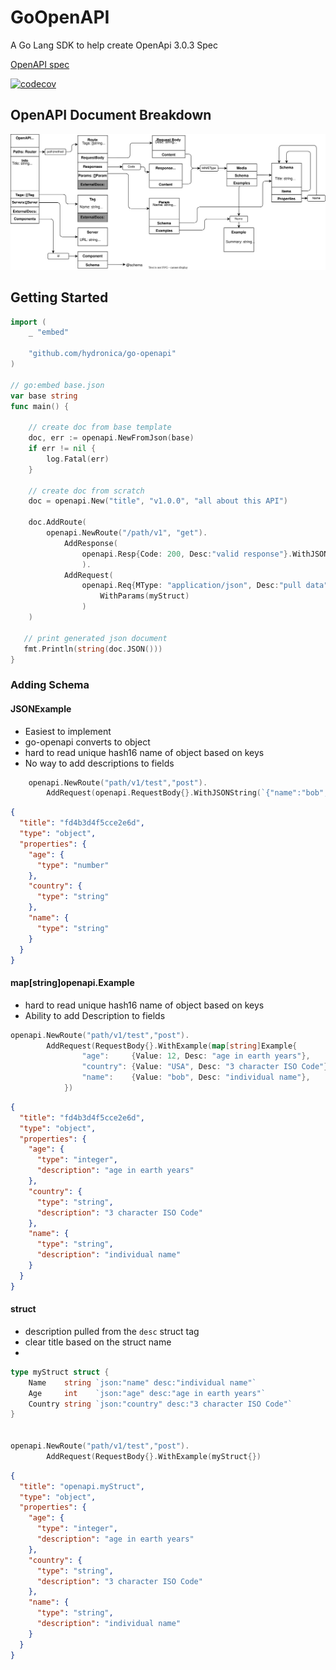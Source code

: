 # GoOpenAPI
A Go Lang SDK to help create OpenApi 3.0.3 Spec 

[OpenAPI spec](https://swagger.io/specification/)

[![codecov](https://codecov.io/gh/hydronica/go-openapi/graph/badge.svg?token=E3I51BL34W)](https://codecov.io/gh/hydronica/go-openapi)


## OpenAPI Document Breakdown
 <img src="docs/chart.drawio.svg">


## Getting Started 

``` go 
import (
    _ "embed"
    
    "github.com/hydronica/go-openapi"
)

// go:embed base.json 
var base string 
func main() {

    // create doc from base template
    doc, err := openapi.NewFromJson(base)
    if err != nil {
        log.Fatal(err) 
    }
    
    // create doc from scratch
    doc = openapi.New("title", "v1.0.0", "all about this API") 
   
    doc.AddRoute(
        openapi.NewRoute("/path/v1", "get").
            AddResponse(
                openapi.Resp{Code: 200, Desc:"valid response"}.WithJSONString('{"status":"ok"}'
                ). 
            AddRequest(
                openapi.Req{MType: "application/json", Desc:"pull data"}.
                    WithParams(myStruct)
                )
    ) 
   
   // print generated json document
   fmt.Println(string(doc.JSON()))
}
```

### Adding Schema 

#### JSONExample
 - Easiest to implement 
 - go-openapi converts to object 
 - hard to read unique hash16 name of object based on keys
 - No way to add descriptions to fields

``` go 
    openapi.NewRoute("path/v1/test","post").
        AddRequest(openapi.RequestBody{}.WithJSONString(`{"name":"bob","age":99,"country":"United States"}`)
```

``` json 
{
  "title": "fd4b3d4f5cce2e6d",
  "type": "object",
  "properties": {
    "age": {
      "type": "number"
    },
    "country": {
      "type": "string"
    },
    "name": {
      "type": "string"
    }
  }
}
```

#### map[string]openapi.Example
  - hard to read unique hash16 name of object based on keys
  - Ability to add Description to fields


``` go 
openapi.NewRoute("path/v1/test","post").
        AddRequest(RequestBody{}.WithExample(map[string]Example{
				"age":     {Value: 12, Desc: "age in earth years"},
				"country": {Value: "USA", Desc: "3 character ISO Code"},
				"name":    {Value: "bob", Desc: "individual name"},
			})
```

``` json 
{
  "title": "fd4b3d4f5cce2e6d",
  "type": "object",
  "properties": {
    "age": {
      "type": "integer",
      "description": "age in earth years"
    },
    "country": {
      "type": "string",
      "description": "3 character ISO Code"
    },
    "name": {
      "type": "string",
      "description": "individual name"
    }
  }
}
```

#### struct
  - description pulled from the `desc` struct tag 
  - clear title based on the struct name 
  - 

``` go 
type myStruct struct {
	Name    string `json:"name" desc:"individual name"`
	Age     int    `json:"age" desc:"age in earth years"`
	Country string `json:"country" desc:"3 character ISO Code"`
}


openapi.NewRoute("path/v1/test","post").
        AddRequest(RequestBody{}.WithExample(myStruct{})
```

``` json 
{
  "title": "openapi.myStruct",
  "type": "object",
  "properties": {
    "age": {
      "type": "integer",
      "description": "age in earth years"
    },
    "country": {
      "type": "string",
      "description": "3 character ISO Code"
    },
    "name": {
      "type": "string",
      "description": "individual name"
    }
  }
}
```